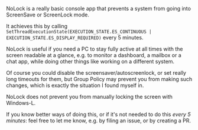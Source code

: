 NoLock is a really basic console app that prevents a system from going into ScreenSave or ScreenLock mode.

It achieves this by calling `SetThreadExecutionState(EXECUTION_STATE.ES_CONTINUOUS | EXECUTION_STATE.ES_DISPLAY_REQUIRED)` every 5 minutes.

NoLock is useful if you need a PC to stay fully active at all times with the screen readable at a glance, e.g. to monitor a dashboard, a mailbox or a chat app, while doing other things like working on a different system.

Of course you could disable the screensaver/autoscreenlock, or set really long timeouts for them, but Group Policy may prevent you from making such changes, which is exactly the situation I found myself in.

NoLock does not prevent you from manually locking the screen with Windows-L.

If you know better ways of doing this, or if it's not needed to do this *every 5 minutes*: feel free to let me know, e.g. by filing an issue, or by creating a PR.
